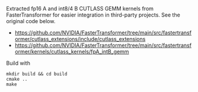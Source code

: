 Extracted fp16 A and int8/4 B CUTLASS GEMM kernels from FasterTransformer for easier integration in third-party projects. See the original code below.
* https://github.com/NVIDIA/FasterTransformer/tree/main/src/fastertransformer/cutlass_extensions/include/cutlass_extensions
* https://github.com/NVIDIA/FasterTransformer/tree/main/src/fastertransformer/kernels/cutlass_kernels/fpA_intB_gemm

Build with
```
mkdir build && cd build
cmake ..
make
```
